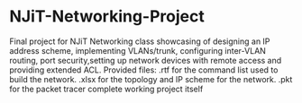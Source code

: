 # NJiT-Networking-Project
Final project for NJiT Networking class showcasing of designing an IP address scheme, implementing VLANs/trunk, configuring inter-VLAN routing, port security,setting up network devices with remote access and providing extended ACL.
Provided files: .rtf for the command list used to build the network. .xlsx for the topology and IP scheme for the network. .pkt for the packet tracer complete working project itself
